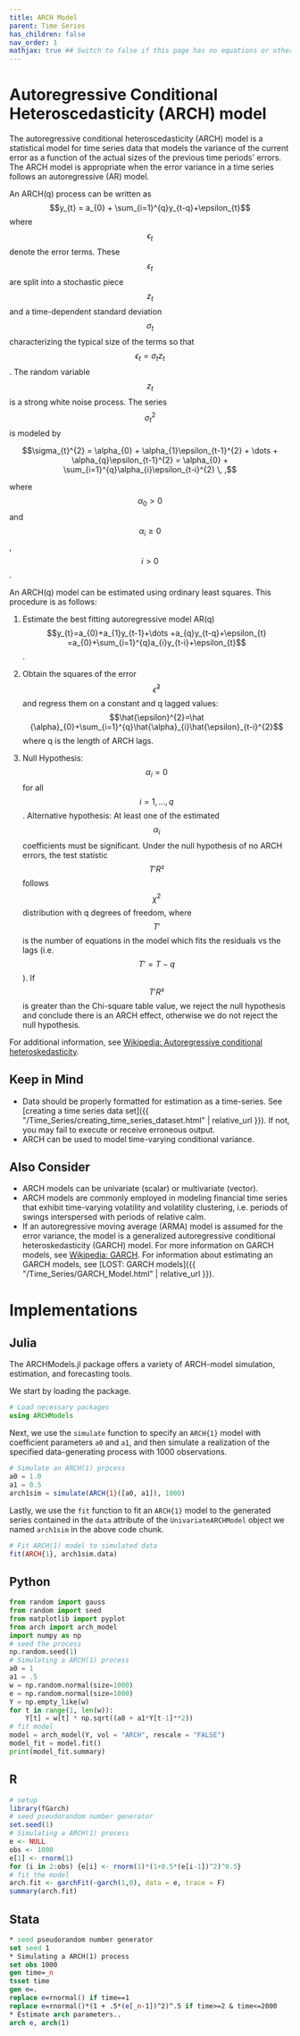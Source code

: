 ```yaml
---
title: ARCH Model
parent: Time Series
has_children: false
nav_order: 1
mathjax: true ## Switch to false if this page has no equations or other math rendering.
---
```


# Autoregressive Conditional Heteroscedasticity (ARCH) model

The autoregressive conditional heteroscedasticity (ARCH) model is a statistical model for time series data that models the variance of the current error as a function of the actual sizes of the previous time periods' errors. The ARCH model is appropriate when the error variance in a time series follows an autoregressive (AR) model.

An ARCH(q) process can be written as $$y_{t} = a_{0} + \sum_{i=1}^{q}y_{t-q}+\epsilon_{t}$$ where $$\epsilon_{t}$$ denote the error terms. These $$\epsilon_{t}$$ are split into a stochastic piece $$z_{t}$$ and a time-dependent standard deviation $$\sigma_{t}$$ characterizing the typical size of the terms so that $$\epsilon_{t}=\sigma_{t}z_{t}$$.
The random variable $$z_{t}$$ is a strong white noise process. The series $$\sigma_{t}^{2}$$ is modeled by

$$\sigma_{t}^{2} = \alpha_{0} + \alpha_{1}\epsilon_{t-1}^{2} + \dots + \alpha_{q}\epsilon_{t-1}^{2} = \alpha_{0} + \sum_{i=1}^{q}\alpha_{i}\epsilon_{t-i}^{2} \, ,$$ 

where $$\alpha_{0} > 0$$ and $$\alpha_{i} \geq 0$$, $$i > 0$$.

An ARCH(q) model can be estimated using ordinary least squares. This procedure is as follows:

1. Estimate the best fitting autoregressive model AR(q) $$y_{t}=a_{0}+a_{1}y_{t-1}+\dots +a_{q}y_{t-q}+\epsilon_{t} =a_{0}+\sum_{i=1}^{q}a_{i}y_{t-i}+\epsilon_{t}$$.

2. Obtain the squares of the error $$\hat{\epsilon}^{2}$$ and regress them on a constant and q lagged values:
$$\hat{\epsilon}^{2}=\hat {\alpha}_{0}+\sum_{i=1}^{q}\hat{\alpha}_{i}\hat{\epsilon}_{t-i}^{2}$$
where q is the length of ARCH lags.

3. Null Hypothesis: $$\alpha_{i}=0$$ for all $$i=1,\dots ,q$$. Alternative hypothesis: At least one of the estimated $$\alpha_{i}$$ coefficients must be significant. Under the null hypothesis of no ARCH errors, the test statistic $$T'R²$$ follows $$\chi^{2}$$ distribution with q degrees of freedom, where $$T'$$ is the number of equations in the model which fits the residuals vs the lags (i.e. $$T'=T-q$$). If $$T'R²$$ is greater than the Chi-square table value, we reject the null hypothesis and conclude there is an ARCH effect, otherwise we do not reject the null hypothesis.

For additional information, see [Wikipedia: Autoregressive conditional heteroskedasticity](https://en.wikipedia.org/wiki/Autoregressive_conditional_heteroskedasticity#ARCH(q)_model_specification).

## Keep in Mind

- Data should be properly formatted for estimation as a time-series. See [creating a time series data set]({{ "/Time_Series/creating_time_series_dataset.html" | relative_url }}). If not, you may fail to execute  or receive erroneous output.
- ARCH can be used to model time-varying conditional variance.

## Also Consider

- ARCH models can be univariate (scalar) or multivariate (vector). 
- ARCH models are commonly employed in modeling financial time series that exhibit time-varying volatility and volatility clustering, i.e. periods of swings interspersed with periods of relative calm.
- If an autoregressive moving average (ARMA) model is assumed for the error variance, the model is a generalized autoregressive conditional heteroskedasticity (GARCH) model. For more information on GARCH models, see [Wikipedia: GARCH](https://en.wikipedia.org/wiki/Autoregressive_conditional_heteroskedasticity#GARCH). For information about estimating an GARCH models, see [LOST: GARCH models]({{ "/Time_Series/GARCH_Model.html" | relative_url }}).

# Implementations

## Julia 

The ARCHModels.jl package offers a variety of ARCH-model simulation, estimation, and forecasting tools.

We start by loading the package.

```julia
# Load necessary packages 
using ARCHModels
```

Next, we use the `simulate` function to specify an `ARCH{1}` model with coefficient parameters `a0` and `a1`, and then simulate a realization of the specified data-generating process with 1000 observations.

```julia
# Simulate an ARCH(1) process
a0 = 1.0
a1 = 0.5
arch1sim = simulate(ARCH{1}([a0, a1]), 1000)
```

Lastly, we use the `fit` function to fit an `ARCH{1}` model to the generated series contained in the `data` attribute of the `UnivariateARCHModel` object we named `arch1sim` in the above code chunk.

```julia
# Fit ARCH(1) model to simulated data
fit(ARCH{1}, arch1sim.data)
```

## Python

```py
from random import gauss
from random import seed
from matplotlib import pyplot
from arch import arch_model
import numpy as np
# seed the process
np.random.seed(1)
# Simulating a ARCH(1) process
a0 = 1
a1 = .5
w = np.random.normal(size=1000)
e = np.random.normal(size=1000)
Y = np.empty_like(w)
for t in range(1, len(w)):
    Y[t] = w[t] * np.sqrt((a0 + a1*Y[t-1]**2))
# fit model
model = arch_model(Y, vol = "ARCH", rescale = "FALSE")
model_fit = model.fit()
print(model_fit.summary)
```

## R

```r
# setup
library(fGarch)
# seed pseudorandom number generator
set.seed(1)
# Simulating a ARCH(1) process
e <- NULL
obs <- 1000
e[1] <- rnorm(1)
for (i in 2:obs) {e[i] <- rnorm(1)*(1+0.5*(e[i-1])^2)^0.5}
# fit the model
arch.fit <- garchFit(~garch(1,0), data = e, trace = F)
summary(arch.fit)
```

## Stata

```stata
* seed pseudorandom number generator
set seed 1
* Simulating a ARCH(1) process
set obs 1000
gen time=_n
tsset time
gen e=.
replace e=rnormal() if time==1
replace e=rnormal()*(1 + .5*(e[_n-1])^2)^.5 if time>=2 & time<=2000
* Estimate arch parameters.. 
arch e, arch(1)
```
